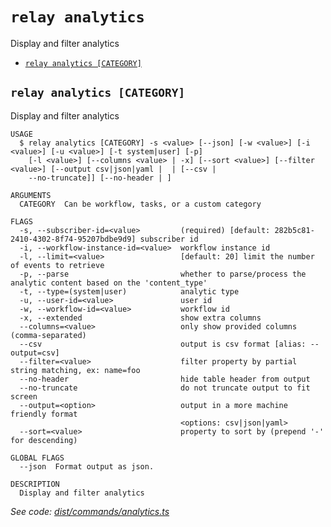 `relay analytics`
=================

Display and filter analytics

* [`relay analytics [CATEGORY]`](#relay-analytics-category)

## `relay analytics [CATEGORY]`

Display and filter analytics

```
USAGE
  $ relay analytics [CATEGORY] -s <value> [--json] [-w <value>] [-i <value>] [-u <value>] [-t system|user] [-p]
    [-l <value>] [--columns <value> | -x] [--sort <value>] [--filter <value>] [--output csv|json|yaml |  | [--csv |
    --no-truncate]] [--no-header | ]

ARGUMENTS
  CATEGORY  Can be workflow, tasks, or a custom category

FLAGS
  -s, --subscriber-id=<value>         (required) [default: 282b5c81-2410-4302-8f74-95207bdbe9d9] subscriber id
  -i, --workflow-instance-id=<value>  workflow instance id
  -l, --limit=<value>                 [default: 20] limit the number of events to retrieve
  -p, --parse                         whether to parse/process the analytic content based on the 'content_type'
  -t, --type=(system|user)            analytic type
  -u, --user-id=<value>               user id
  -w, --workflow-id=<value>           workflow id
  -x, --extended                      show extra columns
  --columns=<value>                   only show provided columns (comma-separated)
  --csv                               output is csv format [alias: --output=csv]
  --filter=<value>                    filter property by partial string matching, ex: name=foo
  --no-header                         hide table header from output
  --no-truncate                       do not truncate output to fit screen
  --output=<option>                   output in a more machine friendly format
                                      <options: csv|json|yaml>
  --sort=<value>                      property to sort by (prepend '-' for descending)

GLOBAL FLAGS
  --json  Format output as json.

DESCRIPTION
  Display and filter analytics
```

_See code: [dist/commands/analytics.ts](https://github.com/relaypro/relay-cli/blob/v1.8.1/dist/commands/analytics.ts)_
